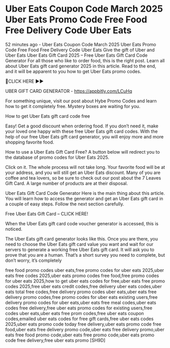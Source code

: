 # Uber Eats Coupon Code March 2025 Uber Eats Promo Code Free Food Free Delivery Code Uber Eats

52 minutes ago - Uber Eats Coupon Code March 2025 Uber Eats Promo Code Free Food Free Delivery Code Uber Eats Give the gift of Uber and Uber Eats
Uber Eats Gift Card 2025 – Free Uber Eats Gift Card Code Generator
For all those who like to order food, this is the right post. Learn all about Uber Eats gift card generator 2025 in this article. Read to the end, and it will be apparent to you how to get Uber Eats promo codes.

🔴CLICK HERE ►► 

UBER GIFT CARD GENERATOR - https://appbitly.com/LCuHq

For something unique, visit our post about Hybe Promo Codes and learn how to get it completely free. Mystery boxes are waiting for you.

How to get Uber Eats gift card code free

Easy! Get a good discount when ordering food. 
If you don’t need it, make your loved one happy with these free Uber Eats gift card codes. With the help of our free Uber Eats gift card generator, you will enjoy more and more shopping favorite food.

How to use a Uber Eats Gift Card Free? A button below will redirect you to the database of promo codes for Uber Eats 2025. 

Click on it. The whole process will not take long. Your favorite food will be at your address, and you will still get an Uber Eats discount. 
Many of you are coffee and tea lovers, so be sure to check out our post about the 7 Leaves Gift Card. A large number of products are at their disposal.

Uber Eats Gift Card Code Generator Here is the main thing about this article. 
You will learn how to access the generator and get an Uber Eats gift card in a couple of easy steps. Follow the next section carefully.

Free Uber Eats Gift Card – CLICK HERE! 

When the Uber Eats gift card code voucher generator is accessed, this is noticed.

The Uber Eats gift card generator looks like this. Once you are there, you need to choose the Uber Eats gift card value you want and wait for our servers to generate a working free Uber Eats gift card. It will ask you to prove that you are a human. That’s a short survey you need to complete, but don’t worry, it’s completely

free food promo codes uber eats,free promo codes for uber eats 2025,uber eats free codes 2025,uber eats promo codes free food,free promo codes for uber eats 2025,how to get uber eats codes for free,uber eats free promo codes 2025,free uber eats credit codes,free delivery uber eats codes,uber eats total free codes,free delivery promo codes uber eats,uber eats free delivery promo codes,free promo codes for uber eats existing users,free delivery promo codes for uber eats,uber eats free meal codes,uber eats codes free delivery,free uber eats promo codes for existing users,free codes uber eats,uber eats free prom codes,free uber eats coupon codes,emailed uber eats codes for free gift cards,free uber eats codes 2025,uber eats promo code today free delivery,uber eats promo code free food,uber eats free delivery promo code,uber eats free delivery promo,uber eats free food promo code,uber eats free promo code,uber eats promo code free delivery,free uber eats promo [SH9D]

